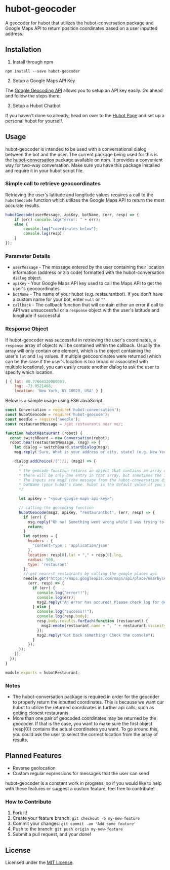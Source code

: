 # hubot-geocoder
A geocoder for hubot that utilizes the hubot-conversation package and Google Maps API to return position coordinates based on a user inputted address.

## Installation

1. Install through npm

```
npm install --save hubot-geocoder
```
2. Setup a Google Maps API Key

The [Google Geocoding API](https://developers.google.com/maps/documentation/geocoding/get-api-key) allows you to setup an API key easily. Go ahead and follow the steps there.

3. Setup a Hubot Chatbot

If you haven't done so already, head on over to the [Hubot Page](https://hubot.github.com) and set up a personal hubot for yourself.

## Usage

hubot-geocoder is intended to be used with a conversational dialog between the bot and the user. The current package being used for this is the [hubot-conversation](https://www.npmjs.com/package/hubot-conversation) package available on npm. It provides a convenient way for two-way conversation. Make sure you have this package installed and require it in your hubot script file. 

### Simple call to retrieve geocoordinates

Retrieving the user's latitude and longitude values requires a call to the `hubotGeocode` function which utilizes the Google Maps API to return the most accurate results.

```javascript
hubotGeocode(userMessage, apiKey, botName, (err, resp) => {
	if (err) console.log("error: " + err);
	else {
		console.log("coordinates below");
		console.log(resp);
	}
});
```
### Parameter Details

* `userMessage` - The message entered by the user containing their location information (address or zip code) formatted with the hubot-conversation `dialog` object.
* `apiKey` - Your Google Maps API key used to call the Maps API to get the user's geocoordinates
* `botName` - The name of your hubot (e.g. restaurantbot). If you don't have a custom name for your bot, enter `null` or `""`
* `callback` - The callback function that will contain either an error if call to API was unsuccessful or a `response` object with the user's latitude and longitude if successful

### Response Object

If hubot-geocoder was successful in retrieving the user's coordinates, a `response` array of objects will be contained within the callback. Usually the array will only contain one element, which is the object containing the user's `lat` and `lng` values. If multiple geocoordinates were returned (which can be the case if the user's location is too broad or associated with multiple locations), you can easily create another dialog to ask the user to specify which location.

```javascript
[ { lat: 40.77664120000001,
    lng: -73.9521468,
    location: 'New York, NY 10028, USA' } ]
``` 

Below is a sample usage using ES6 JavaScript.

```javascript
const Conversation = require('hubot-conversation');
const hubotGeocode = require('hubot-geocode');
const needle = require('needle');
const restaurantMessage = /get restaurants near me/;

function hubotRestaurant (robot) {
  const switchBoard = new Conversation(robot);
  robot.hear(restaurantMessage, (msg) => {
    let dialog = switchBoard.startDialog(msg);
    msg.reply('Sure, What is your address or city, state? (e.g. New York, NY or 132 Main St, New York, NY)');

    dialog.addChoice(/(^)/i, (msg2) => {
      /*
      * the geocode function returns an object that contains an array of latitudes and longitudes. In most cases,
      * there will be only one entry in that array, but sometimes the inputted location may return more than one pair of coordinates.
      * The inputs are msg2 (the message from the hubot-conversation dialog function), apiKey (your google maps api key),
      * botName (your hubot's name. hubot is the default value if you don't have a custom bot set up.)
      */

      let apiKey = "<your-google-maps-api-key>";

      // calling the geocoding function
      hubotGeocode(msg2, apiKey, "restaurantbot", (err, resp) => {
        if (err) {
          msg.reply("Oh no! Something went wrong while I was trying to get your coordinates. Check back in a bit, I'll get on it!");
          return;
        }
        let options = {
          headers : {
            'Content-Type': 'application/json'
          },
          location: resp[0].lat + "," + resp[0].lng,
          radius: 500,
          type: 'restaurant'
        };
        // get nearest restaurants by calling the google places api
        needle.get("https://maps.googleapis.com/maps/api/place/nearbysearch/json?location="+options.location+"&radius=5000&type=restaurant&key="+apiKey,
          (err, resp) => {
            if (err) {
              console.log("error!!");
              console.log(err);
              msg2.reply("An error has occured! Please check log for details.");
            } else {
              console.log("success!!");
              console.log(resp.body);
              resp.body.results.forEach(function (restaurant) {
                msg2.emote(restaurant.name + ", " + restaurant.vicinity);
              });
              msg2.reply("Got back something! Check the console");
            }
          });
      });
    });
  });
}

module.exports = hubotRestaurant;
```

### Notes
* The hubot-conversation package is required in order for the geocoder to properly return the inputted coordinates. This is because we want our hubot to utilize the returned coordinates in further api calls, such as getting closest restaurants.
* More than one pair of geocoded coordinates may be returned by the geocoder. If that is the case, you want to make sure the first object (resp[0]) contains the actual coordinates you want. To go around this, you could ask the user to select the correct location from the array of results.

## Planned Features

* Reverse geolocation
* Custom regular expressions for messages that the user can send

hubot-geocoder is a constant work in progress, so if you would like to help with these features or suggest a custom feature, feel free to contribute!

### How to Contribute

1. Fork it!
2. Create your feature branch: `git checkout -b my-new-feature`
3. Commit your changes: `git commit -am 'Add some feature'`
4. Push to the branch: `git push origin my-new-feature`
5. Submit a pull request, and your done!

## License

Licensed under the [MIT License](./LICENSE.md).